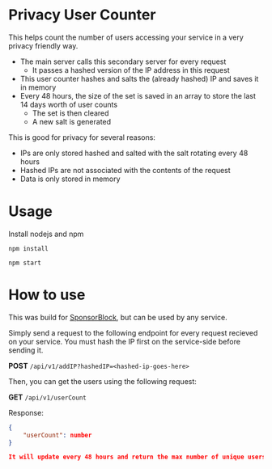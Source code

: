 # Privacy User Counter

This helps count the number of users accessing your service in a very privacy friendly way.

- The main server calls this secondary server for every request
    - It passes a hashed version of the IP address in this request
- This user counter hashes and salts the (already hashed) IP and saves it in memory
- Every 48 hours, the size of the set is saved in an array to store the last 14 days worth of user counts
    - The set is then cleared
    - A new salt is generated

This is good for privacy for several reasons:

- IPs are only stored hashed and salted with the salt rotating every 48 hours
- Hashed IPs are not associated with the contents of the request
- Data is only stored in memory

# Usage

Install nodejs and npm

`npm install`

`npm start`

# How to use

This was build for [SponsorBlock](https://github.com/ajayyy/SponsorBlockServer), but can be used by any service.

Simply send a request to the following endpoint for every request recieved on your service. You must hash the IP first on the service-side before sending it.

**POST** `/api/v1/addIP?hashedIP=<hashed-ip-goes-here>`

Then, you can get the users using the following request:

**GET** `/api/v1/userCount`

Response:

```json
{
    "userCount": number
}

It will update every 48 hours and return the max number of unique users in the last 28 days.
